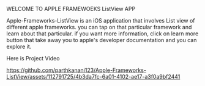 WELCOME TO APPLE FRAMEWOEKS ListView APP

Apple-Frameworks-ListView is an iOS application that involves List view of different apple frameworks.
you can tap on that particular framework and learn about that particular.
if you want more information, click on learn more button that take away you to apple's developer documentation and you can explore it.

Here is Project Video

https://github.com/parthkanani123/Apple-Frameworks-ListView/assets/112791725/4b3da7fc-6a01-4102-ae17-a3f0a9bf2441


